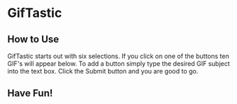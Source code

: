 # GifTastic
How to Use
-----------
GifTastic starts out with six selections.
If you click on one of the buttons ten GIF's will appear below.
To add a button simply type the desired GIF subject into the text box.
Click the Submit button and you are good to go.

Have Fun!
---------